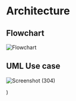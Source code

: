# Architecture
## Flowchart
![Flowchart](https://user-images.githubusercontent.com/86889916/153702669-faac70f7-e2da-4968-933e-ecbf62a8a15d.jpg)

## UML Use case
![Screenshot (304)](https://user-images.githubusercontent.com/86889916/153704126-283de249-6168-45a6-93fc-f43e4a5fd166.png)

)

